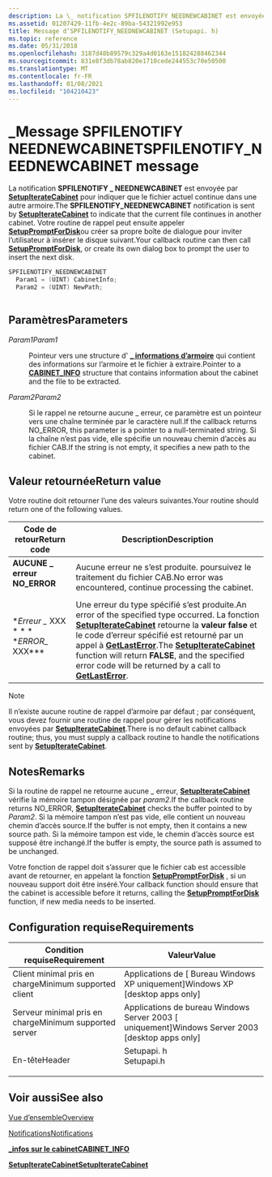 ```yaml
---
description: La \_ notification SPFILENOTIFY NEEDNEWCABINET est envoyée par SetupIterateCabinet pour indiquer que le fichier actuel continue dans une autre armoire.
ms.assetid: 01207429-11fb-4e2c-89ba-54321992e953
title: Message d’SPFILENOTIFY_NEEDNEWCABINET (Setupapi. h)
ms.topic: reference
ms.date: 05/31/2018
ms.openlocfilehash: 3187d48b89579c329a4d0163e151824288462344
ms.sourcegitcommit: 831e8f3db78ab820e1710cede244553c70e50500
ms.translationtype: MT
ms.contentlocale: fr-FR
ms.lasthandoff: 01/08/2021
ms.locfileid: "104210423"
---
```

# <a name="spfilenotify_neednewcabinet-message"></a><span data-ttu-id="97e54-103">\_Message SPFILENOTIFY NEEDNEWCABINET</span><span class="sxs-lookup"><span data-stu-id="97e54-103">SPFILENOTIFY\_NEEDNEWCABINET message</span></span>

<span data-ttu-id="97e54-104">La notification **SPFILENOTIFY \_ NEEDNEWCABINET** est envoyée par [**SetupIterateCabinet**](/windows/desktop/api/Setupapi/nf-setupapi-setupiteratecabineta) pour indiquer que le fichier actuel continue dans une autre armoire.</span><span class="sxs-lookup"><span data-stu-id="97e54-104">The **SPFILENOTIFY\_NEEDNEWCABINET** notification is sent by [**SetupIterateCabinet**](/windows/desktop/api/Setupapi/nf-setupapi-setupiteratecabineta) to indicate that the current file continues in another cabinet.</span></span> <span data-ttu-id="97e54-105">Votre routine de rappel peut ensuite appeler [**SetupPromptForDisk**](/windows/desktop/api/Setupapi/nf-setupapi-setuppromptfordiska)ou créer sa propre boîte de dialogue pour inviter l’utilisateur à insérer le disque suivant.</span><span class="sxs-lookup"><span data-stu-id="97e54-105">Your callback routine can then call [**SetupPromptForDisk**](/windows/desktop/api/Setupapi/nf-setupapi-setuppromptfordiska), or create its own dialog box to prompt the user to insert the next disk.</span></span>


```C++
SPFILENOTIFY_NEEDNEWCABINET
  Param1 = (UINT) CabinetInfo;
  Param2 = (UINT) NewPath;
            
```



## <a name="parameters"></a><span data-ttu-id="97e54-106">Paramètres</span><span class="sxs-lookup"><span data-stu-id="97e54-106">Parameters</span></span>

<dl> <dt>

<span data-ttu-id="97e54-107">*Param1*</span><span class="sxs-lookup"><span data-stu-id="97e54-107">*Param1*</span></span> 
</dt> <dd>

<span data-ttu-id="97e54-108">Pointeur vers une structure d' [**\_ informations d’armoire**](/windows/desktop/api/Setupapi/ns-setupapi-cabinet_info_a) qui contient des informations sur l’armoire et le fichier à extraire.</span><span class="sxs-lookup"><span data-stu-id="97e54-108">Pointer to a [**CABINET\_INFO**](/windows/desktop/api/Setupapi/ns-setupapi-cabinet_info_a) structure that contains information about the cabinet and the file to be extracted.</span></span>

</dd> <dt>

<span data-ttu-id="97e54-109">*Param2*</span><span class="sxs-lookup"><span data-stu-id="97e54-109">*Param2*</span></span> 
</dt> <dd>

<span data-ttu-id="97e54-110">Si le rappel ne retourne aucune \_ erreur, ce paramètre est un pointeur vers une chaîne terminée par le caractère null.</span><span class="sxs-lookup"><span data-stu-id="97e54-110">If the callback returns NO\_ERROR, this parameter is a pointer to a null-terminated string.</span></span> <span data-ttu-id="97e54-111">Si la chaîne n’est pas vide, elle spécifie un nouveau chemin d’accès au fichier CAB.</span><span class="sxs-lookup"><span data-stu-id="97e54-111">If the string is not empty, it specifies a new path to the cabinet.</span></span>

</dd> </dl>

## <a name="return-value"></a><span data-ttu-id="97e54-112">Valeur retournée</span><span class="sxs-lookup"><span data-stu-id="97e54-112">Return value</span></span>

<span data-ttu-id="97e54-113">Votre routine doit retourner l’une des valeurs suivantes.</span><span class="sxs-lookup"><span data-stu-id="97e54-113">Your routine should return one of the following values.</span></span>



| <span data-ttu-id="97e54-114">Code de retour</span><span class="sxs-lookup"><span data-stu-id="97e54-114">Return code</span></span>                                                                                 | <span data-ttu-id="97e54-115">Description</span><span class="sxs-lookup"><span data-stu-id="97e54-115">Description</span></span>                                                                                                                                                                                                                                  |
|---------------------------------------------------------------------------------------------|----------------------------------------------------------------------------------------------------------------------------------------------------------------------------------------------------------------------------------------------|
| <dl> <span data-ttu-id="97e54-116"><dt>**AUCUNE \_ erreur**</dt></span><span class="sxs-lookup"><span data-stu-id="97e54-116"><dt>**NO\_ERROR**</dt></span></span> </dl>    | <span data-ttu-id="97e54-117">Aucune erreur ne s’est produite. poursuivez le traitement du fichier CAB.</span><span class="sxs-lookup"><span data-stu-id="97e54-117">No error was encountered, continue processing the cabinet.</span></span><br/>                                                                                                                                                                        |
| <dl> <span data-ttu-id="97e54-118"><dt>\**Erreur \_* XXX \* \* \*</dt></span><span class="sxs-lookup"><span data-stu-id="97e54-118"><dt>\**ERROR\_* XXX\*\*\*</dt></span></span> </dl> | <span data-ttu-id="97e54-119">Une erreur du type spécifié s’est produite.</span><span class="sxs-lookup"><span data-stu-id="97e54-119">An error of the specified type occurred.</span></span> <span data-ttu-id="97e54-120">La fonction [**SetupIterateCabinet**](/windows/desktop/api/Setupapi/nf-setupapi-setupiteratecabineta) retourne la **valeur false** et le code d’erreur spécifié est retourné par un appel à [**GetLastError**](/windows/desktop/api/errhandlingapi/nf-errhandlingapi-getlasterror).</span><span class="sxs-lookup"><span data-stu-id="97e54-120">The [**SetupIterateCabinet**](/windows/desktop/api/Setupapi/nf-setupapi-setupiteratecabineta) function will return **FALSE**, and the specified error code will be returned by a call to [**GetLastError**](/windows/desktop/api/errhandlingapi/nf-errhandlingapi-getlasterror).</span></span><br/> |



 

> [!Note]  
> <span data-ttu-id="97e54-121">Il n’existe aucune routine de rappel d’armoire par défaut ; par conséquent, vous devez fournir une routine de rappel pour gérer les notifications envoyées par [**SetupIterateCabinet**](/windows/desktop/api/Setupapi/nf-setupapi-setupiteratecabineta).</span><span class="sxs-lookup"><span data-stu-id="97e54-121">There is no default cabinet callback routine; thus, you must supply a callback routine to handle the notifications sent by [**SetupIterateCabinet**](/windows/desktop/api/Setupapi/nf-setupapi-setupiteratecabineta).</span></span>

 

## <a name="remarks"></a><span data-ttu-id="97e54-122">Notes</span><span class="sxs-lookup"><span data-stu-id="97e54-122">Remarks</span></span>

<span data-ttu-id="97e54-123">Si la routine de rappel ne retourne aucune \_ erreur, [**SetupIterateCabinet**](/windows/desktop/api/Setupapi/nf-setupapi-setupiteratecabineta) vérifie la mémoire tampon désignée par *param2*.</span><span class="sxs-lookup"><span data-stu-id="97e54-123">If the callback routine returns NO\_ERROR, [**SetupIterateCabinet**](/windows/desktop/api/Setupapi/nf-setupapi-setupiteratecabineta) checks the buffer pointed to by *Param2*.</span></span> <span data-ttu-id="97e54-124">Si la mémoire tampon n’est pas vide, elle contient un nouveau chemin d’accès source.</span><span class="sxs-lookup"><span data-stu-id="97e54-124">If the buffer is not empty, then it contains a new source path.</span></span> <span data-ttu-id="97e54-125">Si la mémoire tampon est vide, le chemin d’accès source est supposé être inchangé.</span><span class="sxs-lookup"><span data-stu-id="97e54-125">If the buffer is empty, the source path is assumed to be unchanged.</span></span>

<span data-ttu-id="97e54-126">Votre fonction de rappel doit s’assurer que le fichier cab est accessible avant de retourner, en appelant la fonction [**SetupPromptForDisk**](/windows/desktop/api/Setupapi/nf-setupapi-setuppromptfordiska) , si un nouveau support doit être inséré.</span><span class="sxs-lookup"><span data-stu-id="97e54-126">Your callback function should ensure that the cabinet is accessible before it returns, calling the [**SetupPromptForDisk**](/windows/desktop/api/Setupapi/nf-setupapi-setuppromptfordiska) function, if new media needs to be inserted.</span></span>

## <a name="requirements"></a><span data-ttu-id="97e54-127">Configuration requise</span><span class="sxs-lookup"><span data-stu-id="97e54-127">Requirements</span></span>



| <span data-ttu-id="97e54-128">Condition requise</span><span class="sxs-lookup"><span data-stu-id="97e54-128">Requirement</span></span> | <span data-ttu-id="97e54-129">Valeur</span><span class="sxs-lookup"><span data-stu-id="97e54-129">Value</span></span> |
|-------------------------------------|---------------------------------------------------------------------------------------|
| <span data-ttu-id="97e54-130">Client minimal pris en charge</span><span class="sxs-lookup"><span data-stu-id="97e54-130">Minimum supported client</span></span><br/> | <span data-ttu-id="97e54-131">Applications de \[ Bureau Windows XP uniquement\]</span><span class="sxs-lookup"><span data-stu-id="97e54-131">Windows XP \[desktop apps only\]</span></span><br/>                                           |
| <span data-ttu-id="97e54-132">Serveur minimal pris en charge</span><span class="sxs-lookup"><span data-stu-id="97e54-132">Minimum supported server</span></span><br/> | <span data-ttu-id="97e54-133">Applications de bureau Windows Server 2003 \[ uniquement\]</span><span class="sxs-lookup"><span data-stu-id="97e54-133">Windows Server 2003 \[desktop apps only\]</span></span><br/>                                  |
| <span data-ttu-id="97e54-134">En-tête</span><span class="sxs-lookup"><span data-stu-id="97e54-134">Header</span></span><br/>                   | <dl> <span data-ttu-id="97e54-135"><dt>Setupapi. h</dt></span><span class="sxs-lookup"><span data-stu-id="97e54-135"><dt>Setupapi.h</dt></span></span> </dl> |



## <a name="see-also"></a><span data-ttu-id="97e54-136">Voir aussi</span><span class="sxs-lookup"><span data-stu-id="97e54-136">See also</span></span>

<dl> <dt>

[<span data-ttu-id="97e54-137">Vue d’ensemble</span><span class="sxs-lookup"><span data-stu-id="97e54-137">Overview</span></span>](overview.md)
</dt> <dt>

[<span data-ttu-id="97e54-138">Notifications</span><span class="sxs-lookup"><span data-stu-id="97e54-138">Notifications</span></span>](notifications.md)
</dt> <dt>

[<span data-ttu-id="97e54-139">**\_infos sur le cabinet**</span><span class="sxs-lookup"><span data-stu-id="97e54-139">**CABINET\_INFO**</span></span>](/windows/desktop/api/Setupapi/ns-setupapi-cabinet_info_a)
</dt> <dt>

[<span data-ttu-id="97e54-140">**SetupIterateCabinet**</span><span class="sxs-lookup"><span data-stu-id="97e54-140">**SetupIterateCabinet**</span></span>](/windows/desktop/api/Setupapi/nf-setupapi-setupiteratecabineta)
</dt> </dl>

 

